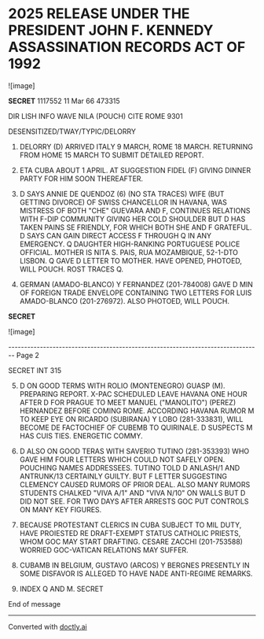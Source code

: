 # 2025 RELEASE UNDER THE PRESIDENT JOHN F. KENNEDY ASSASSINATION RECORDS ACT OF 1992

![image]

**SECRET** 1117552 11 Mar 66 473315

DIR LISH INFO WAVE NILA (POUCH) CITE ROME 9301

DESENSITIZED/TWAY/TYPIC/DELORRY

1.  DELORRY (D) ARRIVED ITALY 9 MARCH, ROME 18 MARCH. RETURNING FROM HOME 15 MARCH TO SUBMIT DETAILED REPORT.

2.  ETA CUBA ABOUT 1 APRIL. AT SUGGESTION FIDEL (F) GIVING DINNER PARTY FOR HIM SOON THEREAFTER.

3.  D SAYS ANNIE DE QUENDOZ (6) (NO STA TRACES) WIFE (BUT GETTING DIVORCE) OF SWISS CHANCELLOR IN HAVANA, WAS MISTRESS OF BOTH "CHE" GUEVARA AND F, CONTINUES RELATIONS WITH F-DIP COMMUNITY GIVING HER COLD SHOULDER BUT D HAS TAKEN PAINS SE FRIENDLY, FOR WHICH BOTH SHE AND F GRATEFUL. D SAYS CAN GAIN DIRECT ACCESS F THROUGH Q IN ANY EMERGENCY. Q DAUGHTER HIGH-RANKING PORTUGUESE POLICE OFFICIAL. MOTHER IS NITA S. PAIS, RUA MOZAMBIQUE, 52-1-DTO LISBON. Q GAVE D LETTER TO MOTHER. HAVE OPENED, PHOTOED, WILL POUCH. ROST TRACES Q.

4.  GERMAN (AMADO-BLANCO) Y FERNANDEZ (201-784008) GAVE D MIN OF FOREIGN TRADE ENVELOPE CONTAINING TWO LETTERS FOR LUIS AMADO-BLANCO (201-276972). ALSO PHOTOED, WILL POUCH.

**SECRET**

![image]


-------------------------------------------------------------------------------- Page 2

SECRET INT 315

5. D ON GOOD TERMS WITH ROLIO (MONTENEGRO) GUASP (M). PREPARING REPORT. X-PAC SCHEDULED LEAVE HAVANA ONE HOUR AFTER D FOR PRAGUE TO MEET MANUEL ("MANOLITO") (PEREZ) HERNANDEZ BEFORE COMING ROME. ACCORDING HAVANA RUMOR M TO KEEP EYE ON RICARDO (SUBIRANA) Y LOBO (281-333831), WILL BECOME DE FACTOCHIEF OF CUBEMB TO QUIRINALE. D SUSPECTS M HAS CUIS TIES. ENERGETIC COMMY.

6. D ALSO ON GOOD TERAS WITH SAVERIO TUTINO (281-353393) WHO GAVE HIM FOUR LETTERS WHICH COULD NOT SAFELY OPEN. POUCHING NAMES ADDRESSEES. TUTINO TOLD D ANLASH/1 AND ANTRUNK/13 CERTAINLY GUILTY. BUT F LETTER SUGGESTING CLEMENCY CAUSED RUMORS OF PRIOR DEAL. ALSO MANY RUMORS STUDENTS CHALKED "VIVA A/1" AND "VIVA N/10" ON WALLS BUT D DID NOT SEE. FOR TWO DAYS AFTER ARRESTS GOC PUT CONTROLS ON MANY KEY FIGURES.

7. BECAUSE PROTESTANT CLERICS IN CUBA SUBJECT TO MIL DUTY, HAVE PROIESTED RE DRAFT-EXEMPT STATUS CATHOLIC PRIESTS, WHOM GOC MAY START DRAFTING. CESARE ZACCHI (201-753588) WORRIED GOC-VATICAN RELATIONS MAY SUFFER.

8. CUBAMB IN BELGIUM, GUSTAVO (ARCOS) Y BERGNES PRESENTLY IN SOME DISFAVOR IS ALLEGED TO HAVE NADE ANTI-REGIME REMARKS.

9. INDEX Q AND M. SECRET

End of message


---
Converted with [doctly.ai](https://doctly.ai)